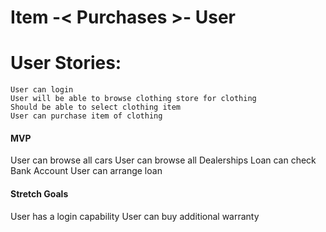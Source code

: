 # Item -< Purchases >- User

# User Stories: 

    User can login
    User will be able to browse clothing store for clothing
    Should be able to select clothing item
    User can purchase item of clothing


#### MVP
User can browse all cars
User can browse all Dealerships
Loan can check Bank Account
User can arrange loan
#### Stretch Goals
User has a login capability
User can buy additional warranty